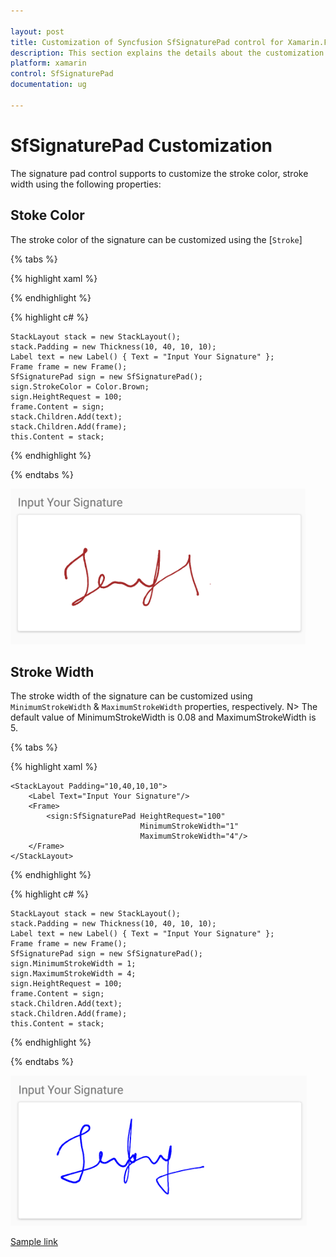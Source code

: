 ```yaml
---

layout: post
title: Customization of Syncfusion SfSignaturePad control for Xamarin.Forms
description: This section explains the details about the customization of Syncfusion SfSignaturePad control for Xamarin.Forms
platform: xamarin
control: SfSignaturePad
documentation: ug

---
```


# SfSignaturePad Customization

The signature pad control supports to customize the stroke color, stroke width using the following properties:

## Stoke Color

The stroke color of the signature can be customized using the [`Stroke`]

{% tabs %}

{% highlight xaml %}

  <StackLayout Padding="10,40,10,10">
        <Label Text="Input Your Signature"/>
        <Frame>
            <sign:SfSignaturePad HeightRequest="100" StrokeColor="Brown"/>
        </Frame>
    </StackLayout>

{% endhighlight %}

{% highlight c# %}

    StackLayout stack = new StackLayout();
    stack.Padding = new Thickness(10, 40, 10, 10);
    Label text = new Label() { Text = "Input Your Signature" };
    Frame frame = new Frame();
    SfSignaturePad sign = new SfSignaturePad();
    sign.StrokeColor = Color.Brown;
    sign.HeightRequest = 100;
    frame.Content = sign;
    stack.Children.Add(text);
    stack.Children.Add(frame);
    this.Content = stack;
    
{% endhighlight %}

{% endtabs %}

![stroke color](images/StrokeColor.png)

## Stroke Width

The stroke width of the signature can be customized using `MinimumStrokeWidth` & `MaximumStrokeWidth` properties, respectively.
N> The default value of MinimumStrokeWidth is 0.08 and MaximumStrokeWidth is 5.

{% tabs %}

{% highlight xaml %}

    <StackLayout Padding="10,40,10,10">
        <Label Text="Input Your Signature"/>
        <Frame>
            <sign:SfSignaturePad HeightRequest="100" 
                                 MinimumStrokeWidth="1" 
                                 MaximumStrokeWidth="4"/>
        </Frame>
    </StackLayout>

{% endhighlight %}

{% highlight c# %}

    StackLayout stack = new StackLayout();
    stack.Padding = new Thickness(10, 40, 10, 10);
    Label text = new Label() { Text = "Input Your Signature" };
    Frame frame = new Frame();
    SfSignaturePad sign = new SfSignaturePad();
    sign.MinimumStrokeWidth = 1;
    sign.MaximumStrokeWidth = 4;
    sign.HeightRequest = 100;
    frame.Content = sign;
    stack.Children.Add(text);
    stack.Children.Add(frame);
    this.Content = stack;
    
{% endhighlight %}

{% endtabs %}

![Stroke width](images/StrokeWidth.png)

[Sample link](https://www.syncfusion.com/downloads/support/directtrac/general/ze/Customization1624062135)
